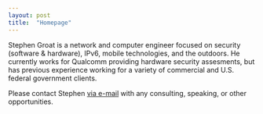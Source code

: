 ```yaml
---
layout: post
title:  "Homepage"
---
```


Stephen Groat is a network and computer engineer focused on security (software & hardware), IPv6, mobile technologies, and the outdoors. He currently works for Qualcomm providing hardware security assesments, but has previous experience working for a variety of commercial and U.S. federal government clients.

Please contact Stephen [via e-mail](mailto:stephen@egroat.com) with any consulting, speaking, or other opportunities.
